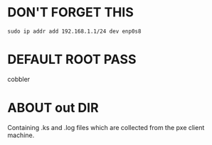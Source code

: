 # DON'T FORGET THIS

```
sudo ip addr add 192.168.1.1/24 dev enp0s8
```

# DEFAULT ROOT PASS

cobbler

# ABOUT out DIR

Containing .ks and .log files which are collected from the pxe client machine.
